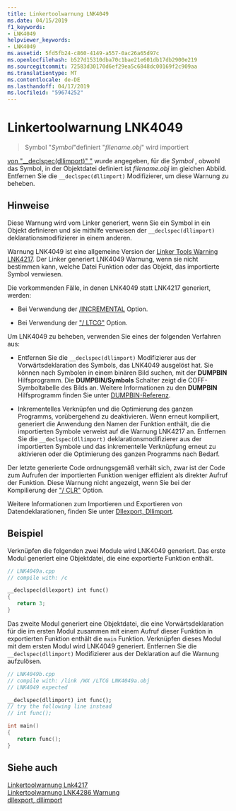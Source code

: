 ```yaml
---
title: Linkertoolwarnung LNK4049
ms.date: 04/15/2019
f1_keywords:
- LNK4049
helpviewer_keywords:
- LNK4049
ms.assetid: 5fd5fb24-c860-4149-a557-0ac26a65d97c
ms.openlocfilehash: b527d15310dba70c1bae21e601db17db2900e219
ms.sourcegitcommit: 72583d30170d6ef29ea5c6848dc00169f2c909aa
ms.translationtype: MT
ms.contentlocale: de-DE
ms.lasthandoff: 04/17/2019
ms.locfileid: "59674252"
---
```

# <a name="linker-tools-warning-lnk4049"></a>Linkertoolwarnung LNK4049

> Symbol "*Symbol*"definiert "*filename.obj*" wird importiert

[von "__declspec(dllimport)" "](../../cpp/dllexport-dllimport.md) wurde angegeben, für die *Symbol* , obwohl das Symbol, in der Objektdatei definiert ist *filename.obj* im gleichen Abbild. Entfernen Sie die `__declspec(dllimport)` Modifizierer, um diese Warnung zu beheben.

## <a name="remarks"></a>Hinweise

Diese Warnung wird vom Linker generiert, wenn Sie ein Symbol in ein Objekt definieren und sie mithilfe verweisen der `__declspec(dllimport)` deklarationsmodifizierer in einem anderen.

Warnung LNK4049 ist eine allgemeine Version der [Linker Tools Warning LNK4217](linker-tools-warning-lnk4217.md). Der Linker generiert LNK4049 Warnung, wenn sie nicht bestimmen kann, welche Datei Funktion oder das Objekt, das importierte Symbol verwiesen.

Die vorkommenden Fälle, in denen LNK4049 statt LNK4217 generiert, werden:

- Bei Verwendung der [/INCREMENTAL](../../build/reference/incremental-link-incrementally.md) Option.

- Bei Verwendung der ["/ LTCG"](../../build/reference/ltcg-link-time-code-generation.md) Option.

Um LNK4049 zu beheben, verwenden Sie eines der folgenden Verfahren aus:

- Entfernen Sie die `__declspec(dllimport)` Modifizierer aus der Vorwärtsdeklaration des Symbols, das LNK4049 ausgelöst hat. Sie können nach Symbolen in einem binären Bild suchen, mit der **DUMPBIN** Hilfsprogramm. Die **DUMPBIN/Symbols** Schalter zeigt die COFF-Symboltabelle des Bilds an. Weitere Informationen zu den **DUMPBIN** Hilfsprogramm finden Sie unter [DUMPBIN-Referenz](../../build/reference/dumpbin-reference.md).

- Inkrementelles Verknüpfen und die Optimierung des ganzen Programms, vorübergehend zu deaktivieren. Wenn erneut kompiliert, generiert die Anwendung den Namen der Funktion enthält, die die importierten Symbole verweist auf die Warnung LNK4217 an. Entfernen Sie die `__declspec(dllimport)` deklarationsmodifizierer aus der importierten Symbole und das inkrementelle Verknüpfung erneut zu aktivieren oder die Optimierung des ganzen Programms nach Bedarf.

Der letzte generierte Code ordnungsgemäß verhält sich, zwar ist der Code zum Aufrufen der importierten Funktion weniger effizient als direkter Aufruf der Funktion. Diese Warnung nicht angezeigt, wenn Sie bei der Kompilierung der ["/ CLR"](../../build/reference/clr-common-language-runtime-compilation.md) Option.

Weitere Informationen zum Importieren und Exportieren von Datendeklarationen, finden Sie unter [Dllexport, Dllimport](../../cpp/dllexport-dllimport.md).

## <a name="example"></a>Beispiel

Verknüpfen die folgenden zwei Module wird LNK4049 generiert. Das erste Modul generiert eine Objektdatei, die eine exportierte Funktion enthält.

```cpp
// LNK4049a.cpp
// compile with: /c

__declspec(dllexport) int func()
{
   return 3;
}
```

Das zweite Modul generiert eine Objektdatei, die eine Vorwärtsdeklaration für die im ersten Modul zusammen mit einem Aufruf dieser Funktion in exportierten Funktion enthält die `main` Funktion. Verknüpfen dieses Modul mit dem ersten Modul wird LNK4049 generiert. Entfernen Sie die `__declspec(dllimport)` Modifizierer aus der Deklaration auf die Warnung aufzulösen.

```cpp
// LNK4049b.cpp
// compile with: /link /WX /LTCG LNK4049a.obj
// LNK4049 expected

__declspec(dllimport) int func();
// try the following line instead
// int func();

int main()
{
   return func();
}
```

## <a name="see-also"></a>Siehe auch

[Linkertoolwarnung Lnk4217](linker-tools-warning-lnk4217.md) \
[Linkertoolwarnung LNK4286 Warnung](linker-tools-warning-lnk4286.md) \
[dllexport, dllimport](../../cpp/dllexport-dllimport.md)